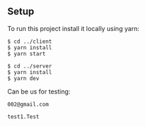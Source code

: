 ## Setup

To run this project install it locally using yarn:

```
$ cd ../client
$ yarn install
$ yarn start
```

```
$ cd ../server
$ yarn install
$ yarn dev
```

Can be us for testing:

```
002@gmail.com
```

```
test1.Test
```